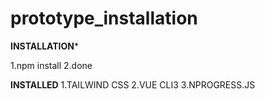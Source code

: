 # prototype_installation

****INSTALLATION*****

1.npm install
2.done 


****INSTALLED****
1.TAILWIND CSS
2.VUE CLI3
3.NPROGRESS.JS

